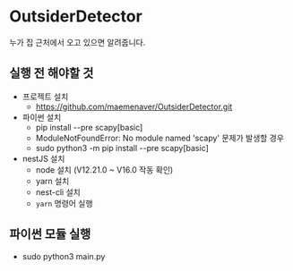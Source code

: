 # OutsiderDetector

누가 집 근처에서 오고 있으면 알려줍니다.

## 실행 전 해야할 것

-   프로젝트 설치
    -   https://github.com/maemenaver/OutsiderDetector.git
-   파이썬 설치
    -   pip install --pre scapy[basic]
    -   ModuleNotFoundError: No module named 'scapy' 문제가 발생할 경우
    -   sudo python3 -m pip install --pre scapy[basic]
-   nestJS 설치
    -   node 설치 (V12.21.0 ~ V16.0 작동 확인)
    -   yarn 설치
    -   nest-cli 설치
    -   `yarn` 명령어 실행

## 파이썬 모듈 실행

-   sudo python3 main.py
